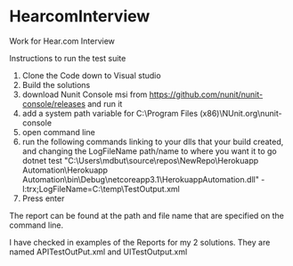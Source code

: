 # HearcomInterview
Work for Hear.com Interview


Instructions to run the test suite
1. Clone the Code down to Visual studio
2. Build the solutions
3. download Nunit Console msi from https://github.com/nunit/nunit-console/releases and run it
4. add a system path variable for C:\Program Files (x86)\NUnit.org\nunit-console
5. open command line
6. run the following commands linking to your dlls that your build created, and changing the LogFileName path/name to where you want it to go 
dotnet test "C:\Users\mdbut\source\repos\NewRepo\Herokuapp Automation\Herokuapp Automation\bin\Debug\netcoreapp3.1\HerokuappAutomation.dll" -l:trx;LogFileName=C:\temp\TestOutput.xml
7. Press enter


The report can be found at the path and file name that are specified on the command line.

I have checked in examples of the Reports for my 2 solutions. They are named APITestOutPut.xml and UITestOutput.xml
